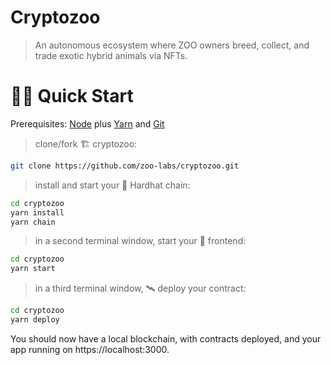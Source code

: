 # Cryptozoo

> An autonomous ecosystem where ZOO owners breed, collect, and trade exotic hybrid animals via NFTs.

# 🏄‍♂️ Quick Start

Prerequisites: [Node](https://nodejs.org/dist/latest-v12.x/) plus [Yarn](https://classic.yarnpkg.com/en/docs/install/) and [Git](https://git-scm.com/downloads)

> clone/fork 🏗 cryptozoo:

```bash
git clone https://github.com/zoo-labs/cryptozoo.git
```

> install and start your 👷‍ Hardhat chain:

```bash
cd cryptozoo
yarn install
yarn chain
```

> in a second terminal window, start your 📱 frontend:

```bash
cd cryptozoo
yarn start
```

> in a third terminal window, 🛰 deploy your contract:

```bash
cd cryptozoo
yarn deploy
```

You should now have a local blockchain, with contracts deployed, and your app running on https://localhost:3000.
